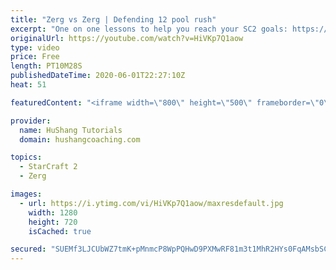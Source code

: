 ```yaml
---
title: "Zerg vs Zerg | Defending 12 pool rush"
excerpt: "One on one lessons to help you reach your SC2 goals: https://www.hushangcoaching.com ------------------------------------------------------------------------------------------------------- In this guide we take a look at how to defend one of the most infamous \"zerg rushes\" in sc2: the 12 pool. This rush"
originalUrl: https://youtube.com/watch?v=HiVKp7Q1aow
type: video
price: Free
length: PT10M28S
publishedDateTime: 2020-06-01T22:27:10Z
heat: 51

featuredContent: "<iframe width=\"800\" height=\"500\" frameborder=\"0\" src=\"https://www.youtube.com/embed/HiVKp7Q1aow\" allow=\"accelerometer; autoplay; encrypted-media; gyroscope; picture-in-picture\" allowfullscreen></iframe>"

provider:
  name: HuShang Tutorials
  domain: hushangcoaching.com

topics:
  - StarCraft 2
  - Zerg

images:
  - url: https://i.ytimg.com/vi/HiVKp7Q1aow/maxresdefault.jpg
    width: 1280
    height: 720
    isCached: true

secured: "SUEMf3LJCUbWZ7tmK+pMnmcP8WpPQHwD9PXMwRF81m3t1MhR2HYs0FqAMsbSCdfqMVNgXNUI0unP52ilhDHgirC0FsqEbIJmJoEOnvCNfhErs0SGlAH13l5IH4NpNDDS/NSGwyUnO4quTQpqPGZeZf9trcTOqQQ8UXGW6tLeECXd1c/Li1DkueRrKuVDNXF0WaRtTI2kYYbwZhUvzrs5a7uHIXprk8lhQsrJm8L+Oz6kBQfK69+C5JxGnHUoxCjINg0w68jtf/ohp7tuUK6QCZeuMWhIB9hJbeob5scNPkZ1VGj9o2Y9yqxGRqSX/StR0SimenG2KO0xtmW6wLeX7xKLAugO2nx6JWw3mVo8GA95p3Vfe4nvGrkxRkcgdxDPLqKLxTUPi6ILyjfYAwfauiVQoaxsafx3xdlxFVZ4jzg=;p803LvsFQTxXaYGoybeZDQ=="
---
```



